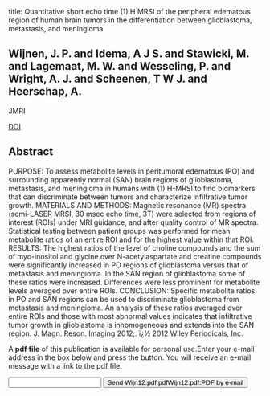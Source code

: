 title: Quantitative short echo time (1) H MRSI of the peripheral edematous region of human brain tumors in the differentiation between glioblastoma, metastasis, and meningioma

## Wijnen, J. P. and Idema, A J S. and Stawicki, M. and Lagemaat, M. W. and Wesseling, P. and Wright, A. J. and Scheenen, T W J. and Heerschap, A.
JMRI

<a href="https://doi.org/10.1002/jmri.23737">DOI</a>

## Abstract
PURPOSE: To assess metabolite levels in peritumoral edematous (PO) and surrounding apparently normal (SAN) brain regions of glioblastoma, metastasis, and meningioma in humans with (1) H-MRSI to find biomarkers that can discriminate between tumors and characterize infiltrative tumor growth. MATERIALS AND METHODS: Magnetic resonance (MR) spectra (semi-LASER MRSI, 30 msec echo time, 3T) were selected from regions of interest (ROIs) under MRI guidance, and after quality control of MR spectra. Statistical testing between patient groups was performed for mean metabolite ratios of an entire ROI and for the highest value within that ROI. RESULTS: The highest ratios of the level of choline compounds and the sum of myo-inositol and glycine over N-acetylaspartate and creatine compounds were significantly increased in PO regions of glioblastoma versus that of metastasis and meningioma. In the SAN region of glioblastoma some of these ratios were increased. Differences were less prominent for metabolite levels averaged over entire ROIs. CONCLUSION: Specific metabolite ratios in PO and SAN regions can be used to discriminate glioblastoma from metastasis and meningioma. An analysis of these ratios averaged over entire ROIs and those with most abnormal values indicates that infiltrative tumor growth in glioblastoma is inhomogeneous and extends into the SAN region. J. Magn. Reson. Imaging 2012;. ï¿½ 2012 Wiley Periodicals, Inc.

A <b>pdf file</b> of this publication is available for personal use.Enter your e-mail address in the box below and press the button. You will receive an e-mail message with a link to the pdf file.
<form action="sender.php">  <input type="text" name="email">  <input type="submit" value="Send Wijn12.pdf:pdfWijn12.pdf:PDF by e-mail"></form>